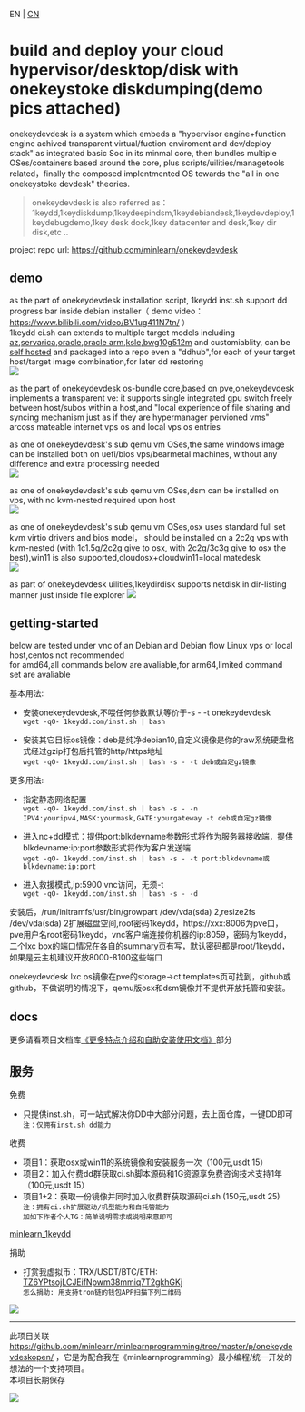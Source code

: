 EN | [CN](readme.md)


build and deploy your cloud hypervisor/desktop/disk with onekeystoke diskdumping(demo pics attached)
=====

onekeydevdesk is a system which embeds a "hypervisor engine+function engine achived transparent virtual/fuction enviroment and dev/deploy stack" as integrated basic Soc in its minmal core, then bundles multiple OSes/containers based around the core, plus scripts/uilities/managetools related，finally the composed implentmented OS towards the "all in one onekeystoke devdesk" theories.    

> onekeydevdesk is also referred as：1keydd,1keydiskdump,1keydeepindsm,1keydebiandesk,1keydevdeploy,1keydebugdemo,1key desk dock,1key datacenter and desk,1key dir disk,etc ..

project repo url: https://github.com/minlearn/onekeydevdesk 

demo
-----

as the part of onekeydevdesk installation script, 1keydd inst.sh support dd progress bar inside debian installer（ demo video：https://www.bilibili.com/video/BV1ug411N7tn/ ）  
1keydd ci.sh can extends to multiple target models including [az](_pages/ddexpandcicustom/az/readme_en.md),[servarica](_pages/ddexpandcicustom/sr/readme_en.md),[oracle](_pages/ddexpandcicustom/orc/readme_en.md),[oracle arm](_pages/ddexpandcicustom/orc/readme_en.md),[ksle](_pages/ddexpandcicustom/ks/readme_en.md),[bwg10g512m](_pages/ddexpandcicustom/bwglowres/readme_en.md) and customiablity, can be [self hosted](_pages/howtohost/readme_en.md) and packaged into a repo even a "ddhub",for each of your target host/target image combination,for later dd restoring  
![](_pages/index/1keydd.png)

as the part of onekeydevdesk os-bundle core,based on pve,onekeydevdesk implements a transparent ve: it supports single integrated gpu switch freely between host/subos within a host,and "local experience of file sharing and syncing mechanism just as if they are hypermanager pervioned vms" arcoss mateable internet vps os and local vps os entries
  
as one of onekeydevdesk's sub qemu vm OSes,the same windows image can be installed both on uefi/bios vps/bearmetal machines, without any difference and extra processing needed  
![](_pages/index/1keydevdeskwin.png)

as one of onekeydevdesk's sub qemu vm OSes,dsm can be installed on vps, with no kvm-nested required upon host  
![](_pages/index/1keydevdeskdsm.jpg)

as one of onekeydevdesk's sub qemu vm OSes,osx uses standard full set kvm virtio drivers and bios model， should be installed on a 2c2g vps with kvm-nested (with 1c1.5g/2c2g give to osx, with 2c2g/3c3g give to osx the best),win11 is also supported,cloudosx+cloudwin11=local matedesk  
![](_pages/index/1keydevdeskosx.png)

as part of onekeydevdesk uilities,1keydirdisk supports netdisk in dir-listing manner just inside file explorer
![](_pages/index/1keydirdisk.png)

getting-started
-----

below are tested under vnc of an Debian and Debian flow Linux vps or local host,centos not recommended  
for amd64,all commands below are avaliable,for arm64,limited command set are avaliable  

基本用法:  

 * 安装onekeydevdesk,不喂任何参数默认等价于-s - -t onekeydevdesk  
`wget -qO- 1keydd.com/inst.sh | bash`   

 * 安装其它目标os镜像：deb是纯净debian10,自定义镜像是你的raw系统硬盘格式经过gzip打包后托管的http/https地址  
`wget -qO- 1keydd.com/inst.sh | bash -s - -t deb或自定gz镜像`  

更多用法:  

 * 指定静态网络配置  
`wget -qO- 1keydd.com/inst.sh | bash -s - -n IPV4:youripv4,MASK:yourmask,GATE:yourgateway -t deb或自定gz镜像`  

 * 进入nc+dd模式：提供port:blkdevname参数形式将作为服务器接收端，提供blkdevname:ip:port参数形式将作为客户发送端  
`wget -qO- 1keydd.com/inst.sh | bash -s - -t port:blkdevname或blkdevname:ip:port`  

 * 进入救援模式,ip:5900 vnc访问，无须-t  
`wget -qO- 1keydd.com/inst.sh | bash -s - -d`  


安装后，/run/initramfs/usr/bin/growpart /dev/vda(sda) 2,resize2fs /dev/vda(sda) 2扩展磁盘空间,root密码1keydd，https://xxx:8006为pve口，pve用户名root密码1keydd，vnc客户端连接你机器的ip:8059，密码为1keydd，二个lxc box的端口情况在各自的summary页有写，默认密码都是root/1keydd，如果是云主机建议开放8000-8100这些端口  

onekeydevdesk lxc os镜像在pve的storage->ct templates页可找到，github或github，不做说明的情况下，qemu版osx和dsm镜像并不提供开放托管和安装。  

docs
-----

更多请看项目文档库[《更多特点介绍和自助安装使用文档》](_pages/docs/readme_en.md)部分


服务
-----

免费
 * 只提供inst.sh，可一站式解决你DD中大部分问题，去上面仓库，一键DD即可  
`注：仅拥有inst.sh dd能力`  

收费  
 * 项目1：获取osx或win11的系统镜像和安装服务一次（100元,usdt 15）  
 * 项目2：加入付费dd群获取ci.sh脚本源码和1G资源享免费咨询技术支持1年（100元,usdt 15）  
 * 项目1+2：获取一份镜像并同时加入收费群获取源码ci.sh (150元,usdt 25)  
`注：拥有ci.sh扩展驱动/机型能力和自托管能力`  
`加如下作者个人TG：简单说明需求或说明来意即可`     

[minlearn_1keydd](https://t.me/minlearn_1keydd)

捐助
 * 打赏我虚拟币：TRX/USDT/BTC/ETH: [TZ6YPtsojLCJEifNpwm38mmiq7T2gkhGKj](https://trx.tokenview.com/cn/address/TZ6YPtsojLCJEifNpwm38mmiq7T2gkhGKj)    
`怎么捐助: 用支持tron链的钱包APP扫描下列二维码`  

![](_pages/index/donate.png)

-----


此项目关联 https://github.com/minlearn/minlearnprogramming/tree/master/p/onekeydevdeskopen/ ，它是为配合我在《minlearnprogramming》最小编程/统一开发的想法的一个支持项目。  
本项目长期保存

![](_pages/index/logo123zd15sz150.png)
